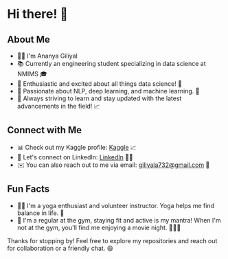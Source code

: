 # Hi there! 👋

## About Me
- 👩‍💻 I'm Ananya Giliyal
- 📚 Currently an engineering student specializing in data science at NMIMS 🎓
- 🌟 Enthusiastic and excited about all things data science! 🤩
- 🧠 Passionate about NLP, deep learning, and machine learning. 🤖
- 🚀 Always striving to learn and stay updated with the latest advancements in the field! 📈

## Connect with Me
- 📊 Check out my Kaggle profile: [Kaggle](https://www.kaggle.com/ananyagiliyal7) 📈
- 💼 Let's connect on LinkedIn: [LinkedIn](https://www.linkedin.com/in/ananya-giliyal-4b12381b6) 👩‍💼
- ✉️ You can also reach out to me via email: giliyala732@gmail.com 📧

## Fun Facts
- 🧘‍♀️ I'm a yoga enthusiast and volunteer instructor. Yoga helps me find balance in life. 🙏
- 💪 I'm a regular at the gym, staying fit and active is my mantra! When I'm not at the gym, you'll find me enjoying a movie night. 🏋️‍♀️🍿


Thanks for stopping by! Feel free to explore my repositories and reach out for collaboration or a friendly chat. 😄
